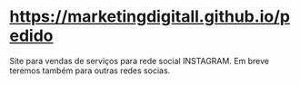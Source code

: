 # https://marketingdigitall.github.io/pedido
Site para vendas de serviços para rede social INSTAGRAM. Em breve teremos também para outras redes socias.
